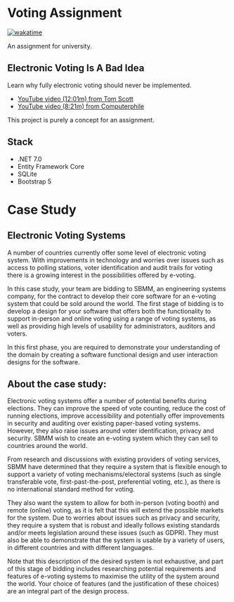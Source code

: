 ﻿# Voting Assignment

[![wakatime](https://wakatime.com/badge/github/RihanArfan/voting-assignment.svg?style=flat-square)](https://wakatime.com/badge/github/RihanArfan/voting-assignment)

An assignment for university.

## Electronic Voting Is A Bad Idea

Learn why fully electronic voting should never be implemented.

- [YouTube video (12:01m) from Tom Scott](https://www.youtube.com/watch?v=LkH2r-sNjQs)
- [YouTube video (8:21m) from Computerphile](https://www.youtube.com/watch?v=w3_0x6oaDmI)

This project is purely a concept for an assignment.

## Stack

- .NET 7.0
- Entity Framework Core
- SQLite
- Bootstrap 5

# Case Study

## Electronic Voting Systems

A number of countries currently offer some level of electronic voting system. With improvements in
technology and worries over issues such as access to polling stations, voter identification and audit
trails for voting there is a growing interest in the possibilities offered by e-voting.

In this case study, your team are bidding to SBMM, an engineering systems company, for the
contract to develop their core software for an e-voting system that could be sold around the world.
The first stage of bidding is to develop a design for your software that offers both the functionality to
support in-person and online voting using a range of voting systems, as well as providing high levels
of usability for administrators, auditors and voters.

In this first phase, you are required to demonstrate your understanding of the domain by creating a
software functional design and user interaction designs for the software.

## About the case study:

Electronic voting systems offer a number of potential benefits during elections. They can improve
the speed of vote counting, reduce the cost of running elections, improve accessibility and
potentially offer improvements in security and auditing over existing paper-based voting systems.
However, they also raise issues around voter identification, privacy and security. SBMM wish to
create an e-voting system which they can sell to countries around the world.

From research and discussions with existing providers of voting services, SBMM have determined
that they require a system that is flexible enough to support a variety of voting
mechanisms/electoral systems (such as single transferable vote, first-past-the-post, preferential
voting, etc.), as there is no international standard method for voting.

They also want the system to allow for both in-person (voting booth) and remote (online) voting, as
it is felt that this will extend the possible markets for the system. Due to worries about issues such as
privacy and security, they require a system that is robust and ideally follows existing standards
and/or meets legislation around these issues (such as GDPR). They must also be able to demonstrate
that the system is usable by a variety of users, in different countries and with different languages.

Note that this description of the desired system is not exhaustive, and part of this stage of bidding
includes researching potential requirements and features of e-voting systems to maximise the utility
of the system around the world. Your choice of features (and the justification of these choices) are
an integral part of the design process.

